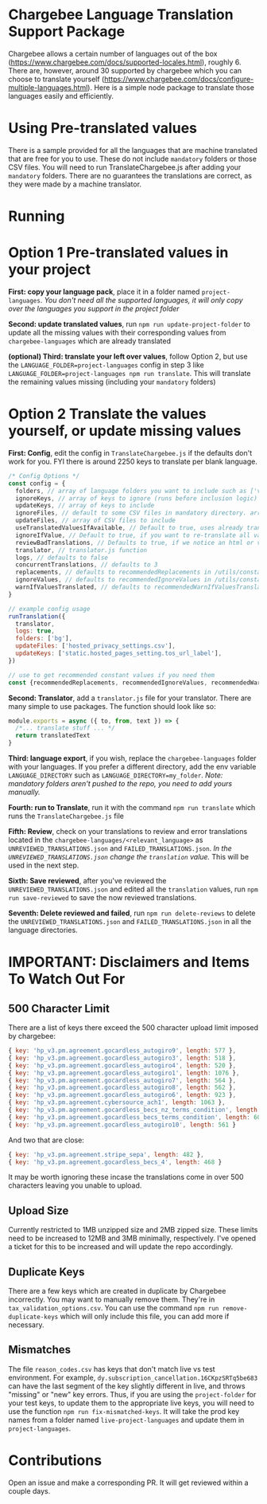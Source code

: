 # Chargebee Language Translation Support Package

Chargebee allows a certain number of languages out of the box (https://www.chargebee.com/docs/supported-locales.html), roughly 6. There are, however, around 30 supported by chargebee which you can choose to translate yourself (https://www.chargebee.com/docs/configure-multiple-languages.html). Here is a simple node package to translate those languages easily and efficiently.

# Using Pre-translated values

There is a sample provided for all the languages that are machine translated that are free for you to use. These do not include `mandatory` folders or those CSV files. You will need to run TranslateChargebee.js after adding your `mandatory` folders. There are no guarantees the translations are correct, as they were made by a machine translator.

# Running

# Option 1 Pre-translated values in your project

**First: copy your language pack**, place it in a folder named `project-languages`. _You don't need all the supported languages, it will only copy over the languages you support in the project folder_

**Second: update translated values**, run `npm run update-project-folder` to update all the missing values with their corresponding values from `chargebee-languages` which are already translated

**(optional) Third: translate your left over values**, follow Option 2, but use the `LANGUAGE_FOLDER=project-languages` config in step 3 like `LANGUAGE_FOLDER=project-languages npm run translate`. This will translate the remaining values missing (including your `mandatory` folders)

# Option 2 Translate the values yourself, or update missing values

**First: Config**, edit the config in `TranslateChargebee.js` if the defaults don't work for you. FYI there is around 2250 keys to translate per blank language.

```js
/* Config Options */
const config = {
  folders, // array of language folders you want to include such as ['vi', 'zh']
  ignoreKeys, // array of keys to ignore (runs before inclusion logic)
  updateKeys, // array of keys to include
  ignoreFiles, // default to some CSV files in mandatory directory. array of CSV files to ignore (runs before inclusion logic)
  updateFiles, // array of CSV files to include
  useTranslatedValuesIfAvailable, // Default to true, uses already translated value to avoid running translation fn() again
  ignoreIfValue, // Default to true, if you want to re-translate all values, set this to false
  reviewBadTranslations, // Defaults to true, if we notice an html or variable mishap, we will put in a separate review file
  translator, // translator.js function
  logs, // defaults to false
  concurrentTranslations, // defaults to 3
  replacements, // defaults to recommendedReplacements in /utils/constants, use this to replace text which may not translate well, i.e. { 'excl.': 'exclusive' }
  ignoreValues, // defaults to recommendedIgnoreValues in /utils/constants, use this to ignore text that shouldn't be translated like VAT or {0}
  warnIfValuesTranslated, // defaults to recommendedWarnIfValuesTranslated in /utils/constants, use to check text and translation counts match such as 3D or @$!%*#?&()
}

// example config usage
runTranslation({
  translator,
  logs: true,
  folders: ['bg'],
  updateFiles: ['hosted_privacy_settings.csv'],
  updateKeys: ['static.hosted_pages_setting.tos_url_label'],
})

// use to get recommended constant values if you need them
const {recommendedReplacements, recommendedIgnoreValues, recommendedWarnIfValuesTranslated} = require('./utils/constants)
```

**Second: Translator**, add a `translator.js` file for your translator. There are many simple to use packages. The function should look like so:

```js
module.exports = async ({ to, from, text }) => {
  /*... translate stuff ... */
  return translatedText
}
```

**Third: language export**, if you wish, replace the `chargebee-languages` folder with your languages. If you prefer a different directory, add the env variable `LANGUAGE_DIRECTORY` such as `LANGUAGE_DIRECTORY=my_folder`. _Note: mandatory folders aren't pushed to the repo, you need to add yours manually._

**Fourth: run to Translate**, run it with the command `npm run translate` which runs the `TranslateChargebee.js` file

**Fifth: Review**, check on your translations to review and error translations located in the `chargebee-languages/<relevant_language>` as `UNREVIEWED_TRANSLATIONS.json` and `FAILED_TRANSLATIONS.json`. _In the `UNREVIEWED_TRANSLATIONS.json` change the `translation` value._ This will be used in the next step.

**Sixth: Save reviewed**, after you've reviewed the `UNREVIEWED_TRANSLATIONS.json` and edited all the `translation` values, run `npm run save-reviewed` to save the now reviewed translations.

**Seventh: Delete reviewed and failed**, run `npm run delete-reviews` to delete the `UNREVIEWED_TRANSLATIONS.json` and `FAILED_TRANSLATIONS.json` in all the language directories.

# IMPORTANT: Disclaimers and Items To Watch Out For

## 500 Character Limit

There are a list of keys there exceed the 500 character upload limit imposed by chargebee:

```js
{ key: 'hp_v3.pm.agreement.gocardless_autogiro9', length: 577 },
{ key: 'hp_v3.pm.agreement.gocardless_autogiro3', length: 518 },
{ key: 'hp_v3.pm.agreement.gocardless_autogiro4', length: 520 },
{ key: 'hp_v3.pm.agreement.gocardless_autogiro1', length: 1076 },
{ key: 'hp_v3.pm.agreement.gocardless_autogiro7', length: 564 },
{ key: 'hp_v3.pm.agreement.gocardless_autogiro8', length: 562 },
{ key: 'hp_v3.pm.agreement.gocardless_autogiro6', length: 923 },
{ key: 'hp_v3.pm.agreement.cybersource_ach1', length: 1063 },
{ key: 'hp_v3.pm.agreement.gocardless_becs_nz_terms_condition', length: 1392 },
{ key: 'hp_v3.pm.agreement.gocardless_becs_terms_condition', length: 6003 },
{ key: 'hp_v3.pm.agreement.gocardless_autogiro10', length: 561 }
```

And two that are close:

```js
{ key: 'hp_v3.pm.agreement.stripe_sepa', length: 482 },
{ key: 'hp_v3.pm.agreement.gocardless_becs_4', length: 468 }
```

It may be worth ignoring these incase the translations come in over 500 characters leaving you unable to upload.

## Upload Size

Currently restricted to 1MB unzipped size and 2MB zipped size. These limits need to be increased to 12MB and 3MB minimally, respectively. I've opened a ticket for this to be increased and will update the repo accordingly.

## Duplicate Keys

There are a few keys which are created in duplicate by Chargebee incorrectly. You may want to manually remove them. They're in `tax_validation_options.csv`. You can use the command `npm run remove-duplicate-keys` which will only include this file, you can add more if necessary.

## Mismatches

The file `reason_codes.csv` has keys that don't match live vs test environment. For example, `dy.subscription_cancellation.16CKpzSRTq5be683` can have the last segment of the key slightly different in live, and throws "missing" or "new" key errors. Thus, if you are using the `project-folder` for your test keys, to update them to the appropriate live keys, you will need to use the function `npm run fix-mismatched-keys`. It will take the prod key names from a folder named `live-project-languages` and update them in `project-languages`.

# Contributions

Open an issue and make a corresponding PR. It will get reviewed within a couple days.
